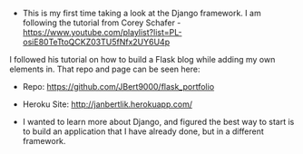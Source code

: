 * This is my first time taking a look at the Django framework. I am following the tutorial from Corey Schafer - https://www.youtube.com/playlist?list=PL-osiE80TeTtoQCKZ03TU5fNfx2UY6U4p

I followed his tutorial on how to build a Flask blog while adding my own elements in. That repo and page can be seen here:

  - Repo: https://github.com/JBert9000/flask_portfolio

  - Heroku Site: http://janbertlik.herokuapp.com/

* I wanted to learn more about Django, and figured the best way to start is to build an application that I have already done, but in a different framework.
